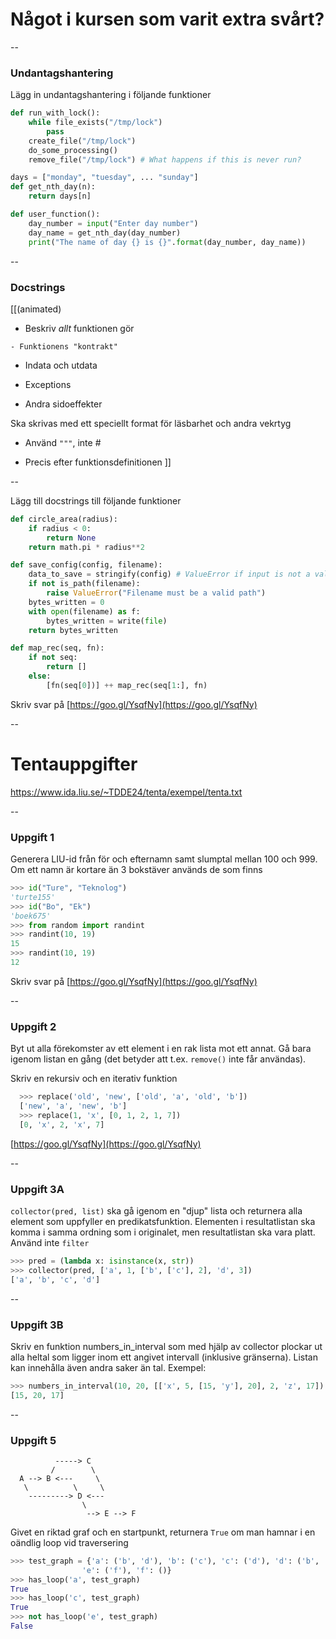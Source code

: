 # Något i kursen som varit extra svårt?


--

### Undantagshantering

Lägg in undantagshantering i följande funktioner


```python
def run_with_lock():
    while file_exists("/tmp/lock")
        pass
    create_file("/tmp/lock")
    do_some_processing()
    remove_file("/tmp/lock") # What happens if this is never run?


```


```python
days = ["monday", "tuesday", ... "sunday"]
def get_nth_day(n):
    return days[n]


```

```python
def user_function():
    day_number = input("Enter day number")
    day_name = get_nth_day(day_number)
    print("The name of day {} is {}".format(day_number, day_name))
```





--

### Docstrings

[[(animated)
- Beskriv *allt* funktionen gör
>>
    - Funktionens "kontrakt"
>>
- Indata och utdata
>>
- Exceptions
>>
- Andra sidoeffekter

>>
Ska skrivas med ett speciellt format för läsbarhet och andra vekrtyg

>>
- Använd `"""`, inte #
>>
- Precis efter funktionsdefinitionen
]]




--

Lägg till docstrings till följande funktioner

```python
def circle_area(radius):
    if radius < 0:
        return None
    return math.pi * radius**2
```

```python
def save_config(config, filename):
    data_to_save = stringify(config) # ValueError if input is not a valid config
    if not is_path(filename):
        raise ValueError("Filename must be a valid path")
    bytes_written = 0
    with open(filename) as f:
        bytes_written = write(file)
    return bytes_written
```

```python
def map_rec(seq, fn):
    if not seq:
        return []
    else:
        [fn(seq[0])] ++ map_rec(seq[1:], fn)
```

Skriv svar på [https://goo.gl/YsqfNy](https://goo.gl/YsqfNy)




--

# Tentauppgifter

https://www.ida.liu.se/~TDDE24/tenta/exempel/tenta.txt


--

### Uppgift 1


Generera LIU-id från för och efternamn samt slumptal mellan 100 och 999. Om
ett namn är kortare än 3 bokstäver används de som finns

```python
>>> id("Ture", "Teknolog")
'turte155'
>>> id("Bo", "Ek")
'boek675'
>>> from random import randint
>>> randint(10, 19)
15
>>> randint(10, 19)
12
```

Skriv svar på [https://goo.gl/YsqfNy](https://goo.gl/YsqfNy)


--

### Uppgift 2


Byt ut alla förekomster av ett element i en rak lista mot ett annat. Gå bara igenom
listan en gång (det betyder att t.ex. `remove()` inte får användas).

Skriv en rekursiv och en iterativ funktion

```python
  >>> replace('old', 'new', ['old', 'a', 'old', 'b'])
  ['new', 'a', 'new', 'b']
  >>> replace(1, 'x', [0, 1, 2, 1, 7])
  [0, 'x', 2, 'x', 7]
```

[https://goo.gl/YsqfNy](https://goo.gl/YsqfNy)




--

### Uppgift 3A

`collector(pred, list)` ska gå igenom en "djup" lista och returnera alla element som uppfyller
en predikatsfunktion. Elementen i resultatlistan ska komma i samma ordning som i originalet, men
resultatlistan ska vara platt. Använd inte `filter`

```python
>>> pred = (lambda x: isinstance(x, str))
>>> collector(pred, ['a', 1, ['b', ['c'], 2], 'd', 3])
['a', 'b', 'c', 'd']
```


--


### Uppgift 3B

Skriv en funktion numbers_in_interval som med hjälp av collector plockar
ut alla heltal som ligger inom ett angivet intervall (inklusive gränserna).
Listan kan innehålla även andra saker än tal. Exempel:

```python
>>> numbers_in_interval(10, 20, [['x', 5, [15, 'y'], 20], 2, 'z', 17])
[15, 20, 17]
```




--

### Uppgift 5

```
          -----> C
         /        \
  A --> B <---     \
   \          \     \
    ---------> D <---
                \
                 --> E --> F
```

Givet en riktad graf och en startpunkt, returnera `True` om man hamnar i en oändlig loop vid traversering


```python
>>> test_graph = {'a': ('b', 'd'), 'b': ('c'), 'c': ('d'), 'd': ('b', 'e'), 
                'e': ('f'), 'f': ()}
>>> has_loop('a', test_graph)
True
>>> has_loop('c', test_graph)
True
>>> not has_loop('e', test_graph)
False
```

